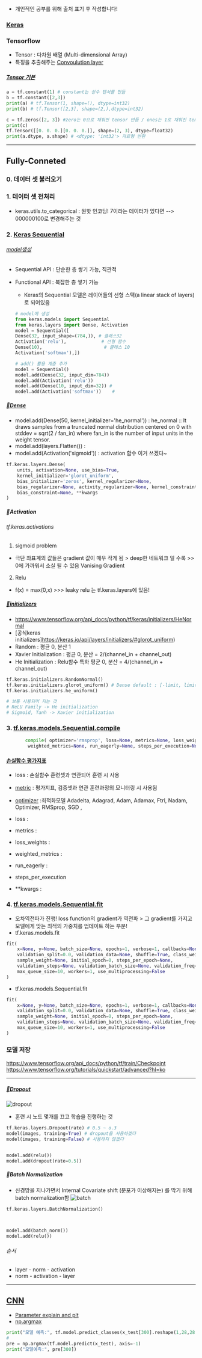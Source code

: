 * 개인적인 공부를 위해 출처 표기 후 작성합니다!
### [Keras](https://keras.io/api/metrics/)
### Tensorflow 
- Tensor : 다차원 배열 (Multi-dimensional Array)
- 특징을 추출해주는 [Convoulution layer](https://tykimos.github.io/2017/01/27/CNN_Layer_Talk/)


##### [Tensor 기본](https://codetorial.net/tensorflow/basics_of_tensor.html)
```python
a = tf.constant(1) # constant는 상수 텐서를 만듬
b = tf.constant([2,3])
print(a) # tf.Tensor(1, shape=(), dtype=int32)
print(b) # tf.Tensor([2,3], shape=(2,),dtype=int32)

c = tf.zeros([2, 3]) #zero는 0으로 채워진 tensor 만듬 / ones는 1로 채워진 tensor 만듬
print(c)
tf.Tensor([[0. 0. 0.][0. 0. 0.]], shape=(2, 3), dtype=float32)
print(a.dtype, a.shape) # <dtype: 'int32'> 자료형 반환
```
-------------------------------
## Fully-Conneted
### 0. 데이터 셋 불러오기
### 1. 데이터 셋 전처리
- keras.utils.to_categorical : 원핫 인코딩! 7이라는 데이터가 있다면 --> 000000100로 변경해주는 것

### 2. [Keras Sequential](http://blog.daum.net/sualchi/13720852)
###### [model생성](https://ebbnflow.tistory.com/128?category=738689)
- Sequential API : 단순한 층 쌓기 가능, 직관적 
- Functional API : 복잡한 층 쌓기 가능

    + Keras의 Sequential 모델은 레이어들의 선형 스택(a linear stack of layers)로 되어있음
    
    ```python
    # model에 생성
    from keras.models import Sequential
    from keras.layers import Dense, Activation
    model = Sequential([
    Dense(32, input_shape=(784,)), # 클래스32
    Activation('relu'),             # 선형 함수
    Dense(10),                       # 클래스 10
    Activation('softmax'),])
    
    # add() 활용 계층 추가
    model = Sequential()
    model.add(Dense(32, input_dim=784))
    model.add(Activation('relu'))
    model.add(Dense(10, input_dim=32)) #
    model.add(Activation('softmax'))    #
    ```
##### [🥑Dense](https://www.tensorflow.org/api_docs/python/tf/keras/layers/Dense?hl=ko)
- model.add(Dense(50, kernel_initializer='he_normal')) : he_normal :: It draws samples from a truncated normal distribution centered on 0 with stddev = sqrt(2 / fan_in) where fan_in is the number of input units in the weight tensor.
- model.add(layers.Flatten()) : 
- model.add(Activation('sigmoid')) : activation 함수 이거 쓰겠다~
```python
tf.keras.layers.Dense(
    units, activation=None, use_bias=True,
    kernel_initializer='glorot_uniform',
    bias_initializer='zeros', kernel_regularizer=None,
    bias_regularizer=None, activity_regularizer=None, kernel_constraint=None,
    bias_constraint=None, **kwargs
)
```

##### 🍇Activation
###### tf.keras.activations
1. sigmoid problem
- 극단 좌표계의 값들은 gradient 값이 매우 작게 됨 > deep한 네트워크 일 수록 >> 0에 가까워서 소실 될 수 있음 Vanising Gradient

2. Relu
- f(x) = max(0,x) >>> leaky relu 는 tf.keras.layers에 있음!


##### [🍇initializers](https://lv99.tistory.com/23)
- https://www.tensorflow.org/api_docs/python/tf/keras/initializers/HeNormal
- [공식keras initializers]https://keras.io/api/layers/initializers/#glorot_uniform)
- Random : 평균 0, 분산 1
- Xavier Initialization : 평균 0, 분산 = 2/(channel_in + channel_out) 
- He Initialization : Relu함수 특화 평균 0, 분산 = 4/(channel_in + channel_out)
```python
tf.keras.initializers.RandomNormal() 
tf.keras.initializers.glorot_uniform() # Dense default : [-limit, limit] 범위 정규분포 초기화 > limit == sqrt(6/fan_in, fan_out)
tf.keras.initializers.he_uniform()

# 보통 사용되어 지는 것
# ReLU Family -> He initialization
# Sigmoid, Tanh -> Xavier initialization

```


### 3. [tf.keras.models.Sequential.compile](https://www.tensorflow.org/api_docs/python/tf/keras/Model)

 ```python
        compile( optimizer='rmsprop', loss=None, metrics=None, loss_weights=None,
         weighted_metrics=None, run_eagerly=None, steps_per_execution=None, **kwargs)
 ```

#### [손실함수 평가지표](https://bskyvision.com/740?category=635506)
 - loss : 손실함수 훈련셋과 연관되어 훈련 시 사용
 - [metric](https://keras.io/api/metrics/accuracy_metrics/#accuracy-class) : 평가지표, 검증셋과 연관 훈련과정의 모니터링 시 사용됨
 
 
- [optimizer](https://hyunw.kim/blog/2017/11/01/Optimization.html) :최적화모델 Adadelta, Adagrad, Adam, Adamax, Ftrl, Nadam, Optimizer, RMSprop, SGD , 
- loss : 
- metrics :
- loss_weights : 
- weighted_metrics : 
- run_eagerly :
- steps_per_execution
- **kwargs : 

### 4. [tf.keras.models.Sequential.fit](https://www.tensorflow.org/api_docs/python/tf/keras/Model)
- 오차역전파가 진행! loss function의 gradient가 역전파 > 그 gradient를 가지고 모델에게 맞는 최적의 가중치를 업데이트 하는 부분!
- tf.keras.models.fit
```python
fit(
    x=None, y=None, batch_size=None, epochs=1, verbose=1, callbacks=None,
    validation_split=0.0, validation_data=None, shuffle=True, class_weight=None,
    sample_weight=None, initial_epoch=0, steps_per_epoch=None,
    validation_steps=None, validation_batch_size=None, validation_freq=1,
    max_queue_size=10, workers=1, use_multiprocessing=False
)
```
- tf.keras.models.Sequential.fit
```python
fit(
    x=None, y=None, batch_size=None, epochs=1, verbose=1, callbacks=None,
    validation_split=0.0, validation_data=None, shuffle=True, class_weight=None,
    sample_weight=None, initial_epoch=0, steps_per_epoch=None,
    validation_steps=None, validation_batch_size=None, validation_freq=1,
    max_queue_size=10, workers=1, use_multiprocessing=False
)
```

### 모델 저장
https://www.tensorflow.org/api_docs/python/tf/train/Checkpoint
https://www.tensorflow.org/tutorials/quickstart/advanced?hl=ko

-----------------------------------

##### [🍇Dropout](https://www.youtube.com/watch?v=U2wT7jVJ8Xk&list=PLQ28Nx3M4Jrguyuwg4xe9d9t2XE639e5C&index=29)
![dropout](https://github.com/0chae2/study_kit/blob/main/Deep/CNN/pic/dropout.png)
- 훈련 시 노드 몇개를 끄고 학습을 진행하는 것
```python
tf.keras.layers.Dropout(rate) # 0.5 ~ o.3
model(images, training=True) # dropout을 사용하겠다
model(images, training=False) # 사용하지 않겠다


model.add(relu())
model.add(dropout(rate=0.5))

```
##### 🍇Batch Normalization
- 신경망을 지나가면서 Internal Covariate shift (분포가 이상해지는) 를 막기 위해 batch normalization함
![batch](https://github.com/0chae2/study_kit/blob/main/Deep/CNN/pic/batch.png)
```python
tf.keras.layers.BatchNormalization()



model.add(batch_norm())
model.add(relu())
```
###### 순서
- layer - norm - activation
- norm - activation - layer


--------------------------------------

## [CNN](https://www.youtube.com/watch?v=9fldE3-yJpg&list=PLQ28Nx3M4Jrguyuwg4xe9d9t2XE639e5C&index=34)

- [Parameter explain and plt](https://youngq.tistory.com/42)
- [np.argmax](https://webnautes.tistory.com/1234)
```python
print("모델 예측:", tf.model.predict_classes(x_test[300].reshape(1,28,28,1)))
# 
pre = np.argmax(tf.model.predict(x_test), axis=-1)
print("모델예측:", pre[300])
```
